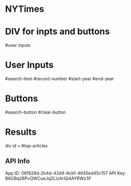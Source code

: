 # NYTimes

# DIV for inpts and buttons
#user inputs

# User Inputs
#search-item
#record-number
#start-year
#end-year

# Buttons
#search-button
#clear-button

# Results
div id = #top-articles

## API Info
App ID: 06f828d-2b4d-42d4-8cbf-4645ed45c157
API Key: B6GBq28PvQWCueJq2LIzArIQ4AYRWz3F
